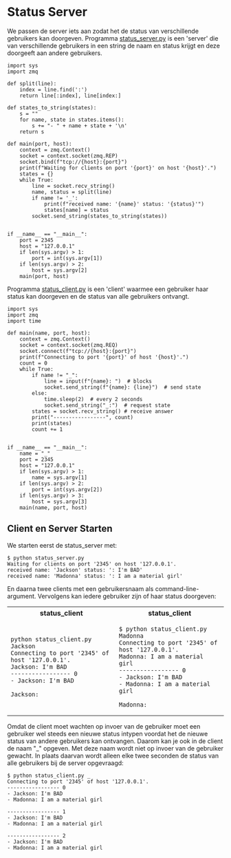# Status Server

We passen de server iets aan zodat het de status van verschillende
gebruikers kan doorgeven. Programma
[status_server.py](status_server.py) is een 'server' die van
verschillende gebruikers in een string de naam en status krijgt en
deze doorgeeft aan andere gebruikers.

    import sys
    import zmq
    
    def split(line):
        index = line.find(':')
        return line[:index], line[index:]
    
    def states_to_string(states):
        s = ""
        for name, state in states.items():
            s += "- " + name + state + '\n'
        return s
    
    def main(port, host):
        context = zmq.Context()
        socket = context.socket(zmq.REP)
        socket.bind(f"tcp://{host}:{port}")
        print(f"Waiting for clients on port '{port}' on host '{host}'.")
        states = {}
        while True:
            line = socket.recv_string()
            name, status = split(line)
            if name != '_':
                print(f"received name: '{name}' status: '{status}'")
                states[name] = status
            socket.send_string(states_to_string(states))
    
    
    if __name__ == "__main__":
        port = 2345
        host = "127.0.0.1"
        if len(sys.argv) > 1:
            port = int(sys.argv[1])
        if len(sys.argv) > 2:
            host = sys.argv[2]
        main(port, host)

Programma [status_client.py](status_client.py) is een 'client' waarmee
een gebruiker haar status kan doorgeven en de status van alle
gebruikers ontvangt.

    import sys
    import zmq
    import time
    
    def main(name, port, host):
        context = zmq.Context()
        socket = context.socket(zmq.REQ)
        socket.connect(f"tcp://{host}:{port}")
        print(f"Connecting to port '{port}' of host '{host}'.")
        count = 0
        while True:
            if name != "_":
                line = input(f"{name}: ")  # blocks
                socket.send_string(f"{name}: {line}")  # send state
            else:
                time.sleep(2)  # every 2 seconds
                socket.send_string("_:")  # request state
            states = socket.recv_string() # receive answer
            print("-----------------", count)
            print(states)
            count += 1


    if __name__ == "__main__":
        name = "_"
        port = 2345
        host = "127.0.0.1"
        if len(sys.argv) > 1:
            name = sys.argv[1]
        if len(sys.argv) > 2:
            port = int(sys.argv[2])
        if len(sys.argv) > 3:
            host = sys.argv[3]
        main(name, port, host)
    
## Client en Server Starten

We starten eerst de status_server met:

```console
$ python status_server.py 
Waiting for clients on port '2345' on host '127.0.0.1'.
received name: 'Jackson' status: ': I'm BAD'
received name: 'Madonna' status: ': I am a material girl'
```

En daarna twee clients met een gebruikersnaam als
command-line-argument. Vervolgens kan iedere gebruiker zijn of haar
status doorgeven:

<table>
<tr>
<th>status_client</th>
<th>status_client</th>
</tr>
<tr>
<td>
  
```console
python status_client.py Jackson 
Connecting to port '2345' of host '127.0.0.1'.
Jackson: I'm BAD 
----------------- 0
- Jackson: I'm BAD

Jackson: 
```

</td>
<td>

```console
$ python status_client.py Madonna
Connecting to port '2345' of host '127.0.0.1'.
Madonna: I am a material girl
----------------- 0
- Jackson: I'm BAD
- Madonna: I am a material girl

Madonna: 
```

</td>
</tr>
</table>

Omdat de client moet wachten op invoer van de gebruiker moet een
gebruiker wel steeds een nieuwe status intypen voordat het de nieuwe
status van andere gebruikers kan ontvangen. Daarom kan je ook in de
client de naam "_" opgeven. Met deze naam wordt niet op invoer van de
gebruiker gewacht. In plaats daarvan wordt alleen elke twee seconden
de status van alle gebruikers bij de server opgevraagd:

```console
$ python status_client.py _
Connecting to port '2345' of host '127.0.0.1'.
----------------- 0
- Jackson: I'm BAD
- Madonna: I am a material girl

----------------- 1
- Jackson: I'm BAD
- Madonna: I am a material girl

----------------- 2
- Jackson: I'm BAD
- Madonna: I am a material girl
```
